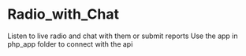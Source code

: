# Radio_with_Chat
Listen to live radio and chat with them or submit reports
Use the app in php_app folder to connect with the api

